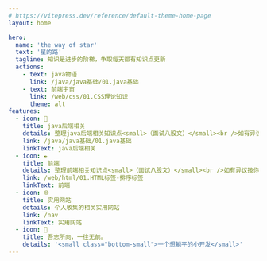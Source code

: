 ```yaml
---
# https://vitepress.dev/reference/default-theme-home-page
layout: home

hero:
  name: 'the way of star'
  text: '星的路'
  tagline: 知识是进步的阶梯，争取每天都有知识点更新
  actions:
    - text: java物语
      link: /java/java基础/01.java基础
    - text: 前端宇宙
      link: /web/css/01.CSS理论知识
      theme: alt
features:
  - icon: 📖
    title: java后端相关
    details: 整理java后端相关知识点<small>（面试八股文）</small><br />如有异议按你的理解为主，不接受反驳
    link: /java/java基础/01.java基础
    linkText: java后端相关
  - icon: ✒
    title: 前端
    details: 整理前端相关知识点<small>（面试八股文）</small><br />如有异议按你的理解为主，不接受反驳
    link: /web/html/01.HTML标签-排序标签
    linkText: 前端
  - icon: 🌐
    title: 实用网站
    details: 个人收集的相关实用网站
    link: /nav
    linkText: 实用网站
  - icon: 💯
    title: 吾志所向，一往无前。
    details: '<small class="bottom-small">一个想躺平的小开发</small>'
---
```


<style>
:root {
  --vp-home-hero-name-color: transparent;
  --vp-home-hero-name-background: -webkit-linear-gradient(120deg, #bd34fe 30%, #41d1ff);

  --vp-home-hero-image-background-image: linear-gradient(-45deg, #bd34fe 50%, #47caff 50%);
  --vp-home-hero-image-filter: blur(44px);
}

@media (min-width: 640px) {
  :root {
    --vp-home-hero-image-filter: blur(56px);
  }
}

@media (min-width: 960px) {
  :root {
    --vp-home-hero-image-filter: blur(68px);
  }
}
</style>
